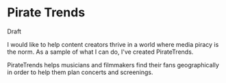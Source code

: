 Pirate Trends
======
Draft

<!-- With the digitization of content, the cost of its distribution... -->

I would like to help content creators thrive in a world
where media piracy is the norm. As a sample of what I can do,
I've created PirateTrends.

PirateTrends helps musicians and filmmakers find their fans
geographically in order to help them plan concerts and screenings.
